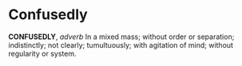 # Confusedly

**CONFUSEDLY**, _adverb_ In a mixed mass; without order or separation; indistinctly; not clearly; tumultuously; with agitation of mind; without regularity or system.